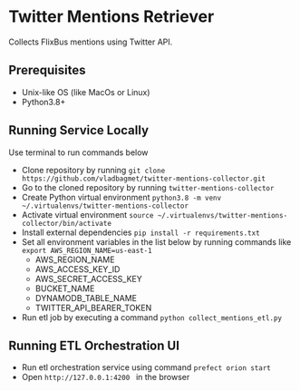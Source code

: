# Twitter Mentions Retriever
Collects FlixBus mentions using Twitter API.


## Prerequisites
* Unix-like OS (like MacOs or Linux)
* Python3.8+


## Running Service Locally
Use terminal to run commands below
* Clone repository by running `git clone https://github.com/vladbagmet/twitter-mentions-collector.git`
* Go to the cloned repository by running `twitter-mentions-collector`
* Create Python virtual environment `python3.8 -m venv ~/.virtualenvs/twitter-mentions-collector`
* Activate virtual environment `source ~/.virtualenvs/twitter-mentions-collector/bin/activate`
* Install external dependencies `pip install -r requirements.txt`
* Set all environment variables in the list below by running commands like `export AWS_REGION_NAME=us-east-1`
  * AWS_REGION_NAME 
  * AWS_ACCESS_KEY_ID 
  * AWS_SECRET_ACCESS_KEY 
  * BUCKET_NAME 
  * DYNAMODB_TABLE_NAME
  * TWITTER_API_BEARER_TOKEN 
* Run etl job by executing a command `python collect_mentions_etl.py`


## Running ETL Orchestration UI
* Run etl orchestration service using command `prefect orion start`
* Open `http://127.0.0.1:4200 ` in the browser
